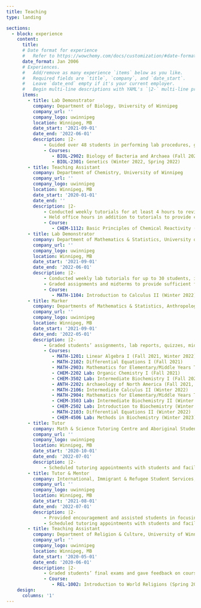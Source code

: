 ```yaml
---
title: Teaching
type: landing 

sections:
  - block: experience
    content:
      title: 
      # Date format for experience
      #   Refer to https://wowchemy.com/docs/customization/#date-format
      date_format: Jan 2006
      # Experiences.
      #   Add/remove as many experience `items` below as you like.
      #   Required fields are `title`, `company`, and `date_start`.
      #   Leave `date_end` empty if it's your current employer.
      #   Begin multi-line descriptions with YAML's `|2-` multi-line prefix.
      items:
        - title: Lab Demonstrator
          company: Department of Biology, University of Winnipeg
          company_url: ''
          company_logo: uwinnipeg
          location: Winnipeg, MB
          date_start: '2021-09-01'
          date_end: '2022-06-01'
          description: |2-
              - Guided over 48 students in performing lab procedures, graded quizzes and assignments, and provided feedback to ensure students understood the material and stayed on track.  
              - Courses:
                 - BIOL-2902: Biology of Bacteria and Archaea (Fall 2021)
                 - BIOL-2301: Genetics (Winter 2022, Spring 2022)
        - title: Teaching Assistant
          company: Department of Chemistry, University of Winnipeg
          company_url: ''
          company_logo: uwinnipeg
          location: Winnipeg, MB
          date_start: '2020-01-01'
          date_end: ''
          description: |2-
              - Conducted weekly tutorials for at least 4 hours to review material covered in lectures, including creating supporting materials for lectures that received positive responses from students. As a result, a B grade average has been maintained in the course over the years. 
              - Held office hours in addition to tutorials to provide extra support for students. In an end-of-term course evaluation, 100% of students found the tutorials and office hours extremely helpful. 
              - Course:
                 - CHEM-1112: Basic Principles of Chemical Reactivity (Winter 2020, Winter 2021 & Winter 2023)
        - title: Lab Demonstrator
          company: Department of Mathematics & Statistics, University of Winnipeg
          company_url: ''
          company_logo: uwinnipeg
          location: Winnipeg, MB
          date_start: '2021-09-01'
          date_end: '2022-06-01'
          description: |2-
              - Conducted weekly lab tutorials for up to 30 students, including sharing supporting materials for lectures, which received favourable responses from students, with 95% agreeing that the lab tutorials were helpful in their studying. 
              - Graded assignments and midterms to provide sufficient feedback on course expectations.
              - Course:
                 - MATH-1104: Introduction to Calculus II (Winter 2022)
        - title: Marker
          company: Departments of Mathematics & Statistics, Anthropology, Chemistry, University of Winnipeg
          company_url: ''
          company_logo: uwinnipeg
          location: Winnipeg, MB
          date_start: '2021-09-01'
          date_end: '2022-05-01'
          description: |2-
              - Graded students’ assignments, lab reports, quizzes, midterms, and final exams to provide tailored feedback on course expectations and outcomes. This was done for different math, chemistry, and anthropology courses. 
              - Courses:
                 - MATH-1201: Linear Algebra I (Fall 2021, Winter 2022)
                 - MATH-2102: Differential Equations I (Fall 2021)
                 - MATH-2903: Mathematics for Elementary/Middle Years Teachers I (Fall 2021)
                 - CHEM-2202 Lab: Organic Chemistry I (Fall 2021)
                 - CHEM-3502 Lab: Intermediate Biochemistry I (Fall 2021)
                 - ANTH-2202: Archaeology of North America (Fall 2021, Winter 2022)
                 - MATH-2106: Intermediate Calculus II (Winter 2022)
                 - MATH-2904: Mathematics for Elementary/Middle Years Teachers II (Winter 2022)
                 - CHEM-3503 Lab: Intermediate Biochemistry II (Winter 2022, Winter 2023)
                 - CHEM-2502 Lab: Introduction to Biochemistry (Winter 2022)
                 - MATH-2103: Differential Equations II (Winter 2022)
                 - CHEM-4506 Lab: Methods in Biochemistry (Winter 2023)
        - title: Tutor
          company: Math & Science Tutoring Centre and Aboriginal Student Services Centre, University of Winnipeg
          company_url: ''
          company_logo: uwinnipeg
          location: Winnipeg, MB
          date_start: '2020-10-01'
          date_end: '2022-07-01'
          description: |2-
              - Scheduled tutoring appointments with students and facilitated academic support for students in math and chemistry classes.
        - title: Tutor & Mentor
          company: International, Immigrant & Refugee Student Services, University of Winnipeg
          company_url: ''
          company_logo: uwinnipeg
          location: Winnipeg, MB
          date_start: '2021-08-01'
          date_end: '2022-07-01'
          description: |2-
              - Provided encouragement and assisted students in focusing on academic and non-academic goals. 
              - Scheduled tutoring appointments with students and facilitated academic support for students in math, academic writing, and chemistry classes.
        - title: Teaching Assistant
          company: Department of Religion & Culture, University of Winnipeg
          company_url: ''
          company_logo: uwinnipeg
          location: Winnipeg, MB
          date_start: '2020-05-01'
          date_end: '2020-06-01'
          description: |2-
              - Graded students’ final exams and gave feedback on course expectations. 
              - Course:
                 - REL-1002: Introduction to World Religions (Spring 2020)    
    design:
      columns: '1'
---
```

